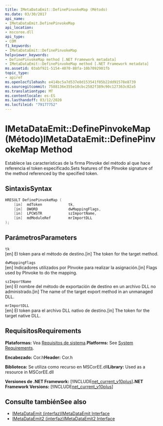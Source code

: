 ```yaml
---
title: IMetaDataEmit::DefinePinvokeMap (Método)
ms.date: 03/30/2017
api_name:
- IMetaDataEmit.DefinePinvokeMap
api_location:
- mscoree.dll
api_type:
- COM
f1_keywords:
- IMetaDataEmit::DefinePinvokeMap
helpviewer_keywords:
- DefinePinvokeMap method [.NET Framework metadata]
- IMetaDataEmit::DefinePinvokeMap method [.NET Framework metadata]
ms.assetid: 03abf921-5154-4070-88fa-10b7092901fb
topic_type:
- apiref
ms.openlocfilehash: e414bc5a7d537e8d153541f05b22dd91578e8739
ms.sourcegitcommit: 7588136e355e10cbc2582f389c90c127363c02a5
ms.translationtype: MT
ms.contentlocale: es-ES
ms.lasthandoff: 03/12/2020
ms.locfileid: "79177752"
---
```

# <a name="imetadataemitdefinepinvokemap-method"></a><span data-ttu-id="b555c-102">IMetaDataEmit::DefinePinvokeMap (Método)</span><span class="sxs-lookup"><span data-stu-id="b555c-102">IMetaDataEmit::DefinePinvokeMap Method</span></span>
<span data-ttu-id="b555c-103">Establece las características de la firma PInvoke del método al que hace referencia el token especificado.</span><span class="sxs-lookup"><span data-stu-id="b555c-103">Sets features of the PInvoke signature of the method referenced by the specified token.</span></span>  
  
## <a name="syntax"></a><span data-ttu-id="b555c-104">Sintaxis</span><span class="sxs-lookup"><span data-stu-id="b555c-104">Syntax</span></span>  
  
```cpp  
HRESULT DefinePinvokeMap (
    [in]  mdToken            tk,
    [in]  DWORD              dwMappingFlags,
    [in]  LPCWSTR            szImportName,
    [in]  mdModuleRef        mrImportDLL
);  
```  
  
## <a name="parameters"></a><span data-ttu-id="b555c-105">Parámetros</span><span class="sxs-lookup"><span data-stu-id="b555c-105">Parameters</span></span>  
 `tk`  
 <span data-ttu-id="b555c-106">[en] El token para el método de destino.</span><span class="sxs-lookup"><span data-stu-id="b555c-106">[in] The token for the target method.</span></span>  
  
 `dwMappingFlags`  
 <span data-ttu-id="b555c-107">[en] Indicadores utilizados por PInvoke para realizar la asignación.</span><span class="sxs-lookup"><span data-stu-id="b555c-107">[in] Flags used by PInvoke to do the mapping.</span></span>  
  
 `szImportName`  
 <span data-ttu-id="b555c-108">[en] El nombre del método de exportación de destino en un archivo DLL no administrado.</span><span class="sxs-lookup"><span data-stu-id="b555c-108">[in] The name of the target export method in an unmanaged DLL.</span></span>  
  
 `mrImportDLL`  
 <span data-ttu-id="b555c-109">[en] El token para el archivo DLL nativo de destino.</span><span class="sxs-lookup"><span data-stu-id="b555c-109">[in] The token for the target native DLL.</span></span>  
  
## <a name="requirements"></a><span data-ttu-id="b555c-110">Requisitos</span><span class="sxs-lookup"><span data-stu-id="b555c-110">Requirements</span></span>  
 <span data-ttu-id="b555c-111">**Plataformas:** Vea [Requisitos de sistema](../../../../docs/framework/get-started/system-requirements.md).</span><span class="sxs-lookup"><span data-stu-id="b555c-111">**Platforms:** See [System Requirements](../../../../docs/framework/get-started/system-requirements.md).</span></span>  
  
 <span data-ttu-id="b555c-112">**Encabezado:** Cor.h</span><span class="sxs-lookup"><span data-stu-id="b555c-112">**Header:** Cor.h</span></span>  
  
 <span data-ttu-id="b555c-113">**Biblioteca:** Se utiliza como recurso en MSCorEE.dll</span><span class="sxs-lookup"><span data-stu-id="b555c-113">**Library:** Used as a resource in MSCorEE.dll</span></span>  
  
 <span data-ttu-id="b555c-114">**Versiones de .NET Framework:** [!INCLUDE[net_current_v10plus](../../../../includes/net-current-v10plus-md.md)]</span><span class="sxs-lookup"><span data-stu-id="b555c-114">**.NET Framework Versions:** [!INCLUDE[net_current_v10plus](../../../../includes/net-current-v10plus-md.md)]</span></span>  
  
## <a name="see-also"></a><span data-ttu-id="b555c-115">Consulte también</span><span class="sxs-lookup"><span data-stu-id="b555c-115">See also</span></span>

- [<span data-ttu-id="b555c-116">IMetaDataEmit (interfaz)</span><span class="sxs-lookup"><span data-stu-id="b555c-116">IMetaDataEmit Interface</span></span>](../../../../docs/framework/unmanaged-api/metadata/imetadataemit-interface.md)
- [<span data-ttu-id="b555c-117">IMetaDataEmit2 (interfaz)</span><span class="sxs-lookup"><span data-stu-id="b555c-117">IMetaDataEmit2 Interface</span></span>](../../../../docs/framework/unmanaged-api/metadata/imetadataemit2-interface.md)
